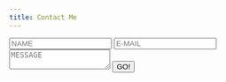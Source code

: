 ```yaml
---
title: Contact Me
---
```


<link href="contact.css" rel="stylesheet"></link>

<script src="https://ajax.googleapis.com/ajax/libs/jquery/1.11.2/jquery.min.js"></script>

<div class="alert"></div>
<form class="form" id="contactform">
        <input class="input" type="text" name="name" placeholder="NAME" required>
        <input class="input" id="emailaddr" type="email" name="_replyto" placeholder="E-MAIL" required>
        <textarea class="input" id="message" name="message" placeholder="MESSAGE" required></textarea>
        <input id="submit" type="submit" value="GO!">
        <!-- <button type="submit" id="submit">Submit</button> -->

</form>

<script type="text/javascript">
  $(document).ready(function() {
    
    var form = $('#contactform');
    var alert = $('.alert');
    var submit = $('#submit');
    
    $(form).submit(function(e) {
        e.preventDefault();  
        var msg = document.getElementById('message').value;
        var emailaddress = document.getElementById('emailaddr').value;
        var data = {
        "email": emailaddress,
        "message": msg
        };
        $.ajax({
            type: 'POST',
            crossDomain: true,
            url: '',
            contentType: 'application/json',
            data: JSON.stringify(data),
            dataType: 'json',
            beforeSend: function() {
               alert.fadeOut();
               submit.html('Sending....');
            },
            success: function (response) {
              console.log(response);
              if ( response === 'success' ) {
                $(location).attr('href','success.html');
              } else {
                alert.html(data.status).fadeIn();
                submit.val('Send up').removeAttr('disabled');
              }
            },
            error: function (e) {
                console.log(e);
                alert.html('Sending request fail').fadeIn();
                submit.val('Send Up').removeAttr('disabled');
            },
        });  
      });
    });
</script>